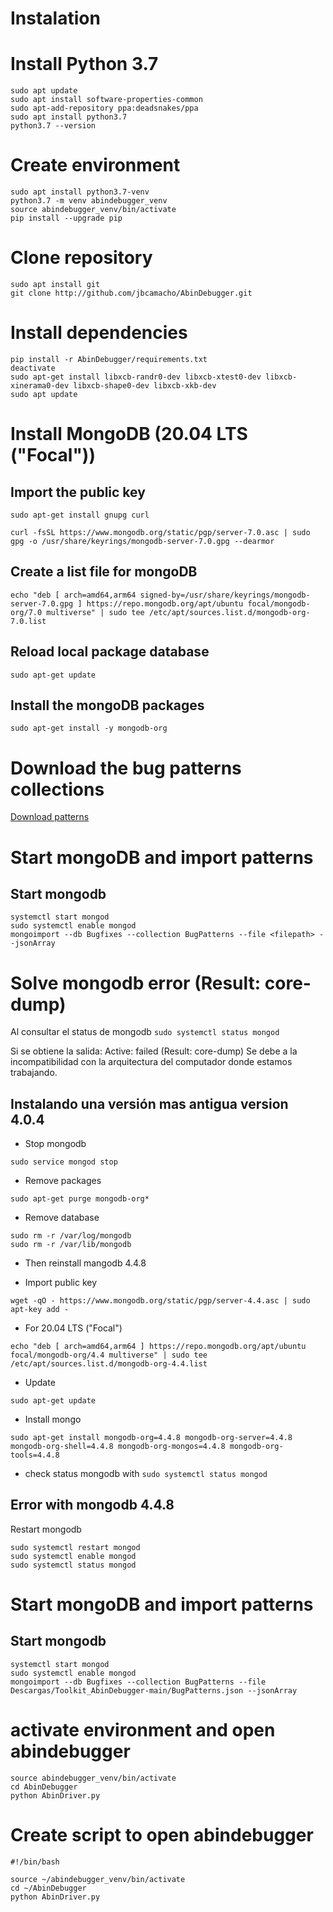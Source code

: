 # Instalation

# Install Python 3.7 

```
sudo apt update
sudo apt install software-properties-common
sudo apt-add-repository ppa:deadsnakes/ppa
sudo apt install python3.7
python3.7 --version
```

# Create environment

```
sudo apt install python3.7-venv
python3.7 -m venv abindebugger_venv
source abindebugger_venv/bin/activate
pip install --upgrade pip
```

# Clone repository

```
sudo apt install git
git clone http://github.com/jbcamacho/AbinDebugger.git
```

# Install dependencies

```
pip install -r AbinDebugger/requirements.txt
deactivate
sudo apt-get install libxcb-randr0-dev libxcb-xtest0-dev libxcb-xinerama0-dev libxcb-shape0-dev libxcb-xkb-dev
sudo apt update
```

# Install MongoDB (20.04 LTS ("Focal"))

## Import the public key

```
sudo apt-get install gnupg curl
```

```
curl -fsSL https://www.mongodb.org/static/pgp/server-7.0.asc | sudo gpg -o /usr/share/keyrings/mongodb-server-7.0.gpg --dearmor
```

## Create a list file for mongoDB

```
echo "deb [ arch=amd64,arm64 signed-by=/usr/share/keyrings/mongodb-server-7.0.gpg ] https://repo.mongodb.org/apt/ubuntu focal/mongodb-org/7.0 multiverse" | sudo tee /etc/apt/sources.list.d/mongodb-org-7.0.list
```

## Reload local package database

```
sudo apt-get update
```

## Install the mongoDB packages

```
sudo apt-get install -y mongodb-org
```

# Download the bug patterns collections

[Download patterns](https://drive.google.com/file/d/1NPZYI4ykUyap1PdUKrZPR4hCIJAlRCle/.)

# Start mongoDB and import patterns

## Start mongodb

```
systemctl start mongod
sudo systemctl enable mongod
mongoimport --db Bugfixes --collection BugPatterns --file <filepath> --jsonArray
```

# Solve mongodb error (Result: core-dump)

Al consultar el status de mongodb `sudo systemctl status mongod`

Si se obtiene la salida: Active: failed (Result: core-dump)
Se debe a la incompatibilidad con la arquitectura del computador donde estamos trabajando.

## Instalando una versión mas antigua version 4.0.4

- Stop mongodb

```
sudo service mongod stop
```

- Remove packages

```
sudo apt-get purge mongodb-org*
```

- Remove database

```
sudo rm -r /var/log/mongodb
sudo rm -r /var/lib/mongodb
```

- Then reinstall mangodb 4.4.8

- Import public key

```
wget -qO - https://www.mongodb.org/static/pgp/server-4.4.asc | sudo apt-key add -
```

- For 20.04 LTS ("Focal")

```
echo "deb [ arch=amd64,arm64 ] https://repo.mongodb.org/apt/ubuntu focal/mongodb-org/4.4 multiverse" | sudo tee /etc/apt/sources.list.d/mongodb-org-4.4.list
```

- Update

```
sudo apt-get update
```

- Install mongo

```
sudo apt-get install mongodb-org=4.4.8 mongodb-org-server=4.4.8 mongodb-org-shell=4.4.8 mongodb-org-mongos=4.4.8 mongodb-org-tools=4.4.8
```

- check status mongodb with `sudo systemctl status mongod`

## Error with mongodb 4.4.8

Restart mongodb

```
sudo systemctl restart mongod
sudo systemctl enable mongod
sudo systemctl status mongod
```

# Start mongoDB and import patterns

## Start mongodb

```
systemctl start mongod
sudo systemctl enable mongod
mongoimport --db Bugfixes --collection BugPatterns --file Descargas/Toolkit_AbinDebugger-main/BugPatterns.json --jsonArray
```

# activate environment and open abindebugger

```
source abindebugger_venv/bin/activate
cd AbinDebugger
python AbinDriver.py
```

# Create script to open abindebugger

```
#!/bin/bash

source ~/abindebugger_venv/bin/activate
cd ~/AbinDebugger
python AbinDriver.py
```






